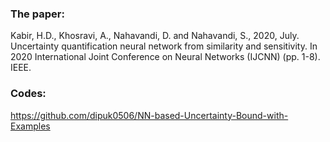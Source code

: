 ### The paper:

Kabir, H.D., Khosravi, A., Nahavandi, D. and Nahavandi, S., 2020, July. Uncertainty quantification neural network from similarity and sensitivity. In 2020 International Joint Conference on Neural Networks (IJCNN) (pp. 1-8). IEEE.

### Codes:
https://github.com/dipuk0506/NN-based-Uncertainty-Bound-with-Examples
